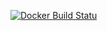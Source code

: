 [![Docker Build Statu](https://img.shields.io/docker/build/eteg/opbp.svg?style=flat-square)](https://hub.docker.com/r/eteg/opbp-frontend/builds/)